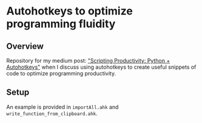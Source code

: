 # Autohotkeys to optimize programming fluidity
## Overview
Repository for my medium post: ["Scripting Productivity: Python + Autohotkeys"](https://medium.com/@lucas-soares/scripting-productivity-python-autohotkeys-453a2face9af)
when I discuss using autohotkeys to create useful snippets of code to optimize programming productivity.

## Setup
An example is provided in ```importAll.ahk``` and ```write_function_from_clipboard.ahk```.

